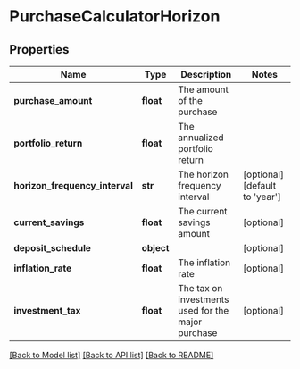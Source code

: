 # PurchaseCalculatorHorizon

## Properties
Name | Type | Description | Notes
------------ | ------------- | ------------- | -------------
**purchase_amount** | **float** | The amount of the purchase | 
**portfolio_return** | **float** | The annualized portfolio return | 
**horizon_frequency_interval** | **str** | The horizon frequency interval | [optional] [default to 'year']
**current_savings** | **float** | The current savings amount | [optional] 
**deposit_schedule** | **object** |  | [optional] 
**inflation_rate** | **float** | The inflation rate | [optional] 
**investment_tax** | **float** | The tax on investments used for the major purchase | [optional] 

[[Back to Model list]](../README.md#documentation-for-models) [[Back to API list]](../README.md#documentation-for-api-endpoints) [[Back to README]](../README.md)


